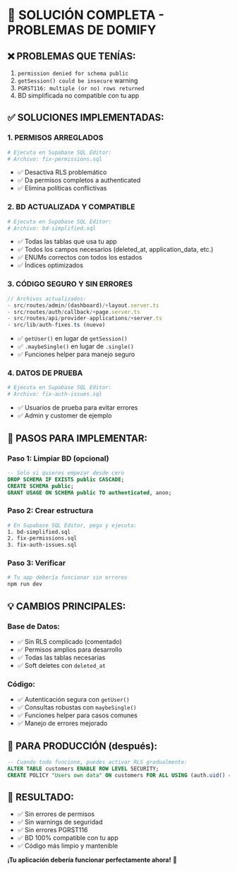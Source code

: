# 🎯 SOLUCIÓN COMPLETA - PROBLEMAS DE DOMIFY

## ❌ PROBLEMAS QUE TENÍAS:
1. `permission denied for schema public` 
2. `getSession() could be insecure` warning
3. `PGRST116: multiple (or no) rows returned`
4. BD simplificada no compatible con tu app

## ✅ SOLUCIONES IMPLEMENTADAS:

### 1. **PERMISOS ARREGLADOS**
```bash
# Ejecuta en Supabase SQL Editor:
# Archivo: fix-permissions.sql
```
- ✅ Desactiva RLS problemático
- ✅ Da permisos completos a authenticated
- ✅ Elimina políticas conflictivas

### 2. **BD ACTUALIZADA Y COMPATIBLE**
```bash
# Ejecuta en Supabase SQL Editor:
# Archivo: bd-simplified.sql
```
- ✅ Todas las tablas que usa tu app
- ✅ Todos los campos necesarios (deleted_at, application_data, etc.)
- ✅ ENUMs correctos con todos los estados
- ✅ Índices optimizados

### 3. **CÓDIGO SEGURO Y SIN ERRORES**
```typescript
// Archivos actualizados:
- src/routes/admin/(dashboard)/+layout.server.ts
- src/routes/auth/callback/+page.server.ts  
- src/routes/api/provider-applications/+server.ts
- src/lib/auth-fixes.ts (nuevo)
```
- ✅ `getUser()` en lugar de `getSession()`
- ✅ `.maybeSingle()` en lugar de `.single()` 
- ✅ Funciones helper para manejo seguro

### 4. **DATOS DE PRUEBA**
```bash
# Ejecuta en Supabase SQL Editor:
# Archivo: fix-auth-issues.sql
```
- ✅ Usuarios de prueba para evitar errores
- ✅ Admin y customer de ejemplo

## 🚀 **PASOS PARA IMPLEMENTAR:**

### **Paso 1: Limpiar BD (opcional)**
```sql
-- Solo si quieres empezar desde cero
DROP SCHEMA IF EXISTS public CASCADE;
CREATE SCHEMA public;
GRANT USAGE ON SCHEMA public TO authenticated, anon;
```

### **Paso 2: Crear estructura**
```bash
# En Supabase SQL Editor, pega y ejecuta:
1. bd-simplified.sql
2. fix-permissions.sql  
3. fix-auth-issues.sql
```

### **Paso 3: Verificar**
```bash
# Tu app debería funcionar sin errores
npm run dev
```

## 💡 **CAMBIOS PRINCIPALES:**

### **Base de Datos:**
- ✅ Sin RLS complicado (comentado)
- ✅ Permisos amplios para desarrollo
- ✅ Todas las tablas necesarias
- ✅ Soft deletes con `deleted_at`

### **Código:**
- ✅ Autenticación segura con `getUser()`
- ✅ Consultas robustas con `maybeSingle()`
- ✅ Funciones helper para casos comunes
- ✅ Manejo de errores mejorado

## 🔐 **PARA PRODUCCIÓN (después):**
```sql
-- Cuando todo funcione, puedes activar RLS gradualmente:
ALTER TABLE customers ENABLE ROW LEVEL SECURITY;
CREATE POLICY "Users own data" ON customers FOR ALL USING (auth.uid() = user_id);
```

## 🎉 **RESULTADO:**
- ✅ Sin errores de permisos
- ✅ Sin warnings de seguridad  
- ✅ Sin errores PGRST116
- ✅ BD 100% compatible con tu app
- ✅ Código más limpio y mantenible

**¡Tu aplicación debería funcionar perfectamente ahora!** 🚀 
